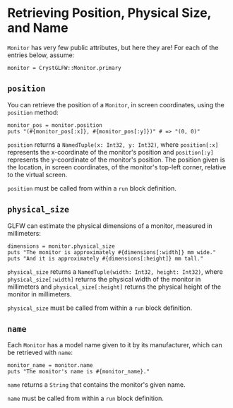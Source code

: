# Retrieving Position, Physical Size, and Name

`Monitor` has very few public attributes, but here they are! For each of the entries below, assume:
```crystal
monitor = CrystGLFW::Monitor.primary
```

## `position`
You can retrieve the position of a `Monitor`, in screen coordinates, using the `position` method:

```crystal
monitor_pos = monitor.position
puts "(#{monitor_pos[:x]}, #{monitor_pos[:y]})" # => "(0, 0)"
```
`position` returns a `NamedTuple(x: Int32, y: Int32)`, where `position[:x]` represents the x-coordinate of the monitor's position and `position[:y]` represents the y-coordinate of the monitor's position. The position given is the location, in screen coordinates, of the monitor's top-left corner, relative to the virtual screen.

`position` must be called from within a `run` block definition.

## `physical_size`
GLFW can estimate the physical dimensions of a monitor, measured in millimeters:

```crystal
dimensions = monitor.physical_size
puts "The monitor is approximately #{dimensions[:width]} mm wide."
puts "And it is approximately #{dimensions[:height]} mm tall."
```

`physical_size` returns a `NamedTuple(width: Int32, height: Int32)`, where `physical_size[:width]` returns the physical width of the monitor in millimeters and `physical_size[:height]` returns the physical height of the monitor in millimeters.

`physical_size` must be called from within a `run` block definition.

## `name`
Each `Monitor` has a model name given to it by its manufacturer, which can be retrieved with `name`:

```crystal
monitor_name = monitor.name
puts "The monitor's name is #{monitor_name}."
```

`name` returns a `String` that contains the monitor's given name.

`name` must be called from within a `run` block definition.

